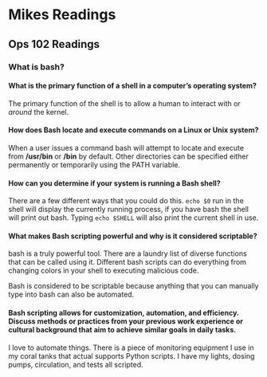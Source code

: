 # Mikes Readings

## Ops 102 Readings

### What is bash?

#### What is the primary function of a shell in a computer’s operating system?
  The primary function of the shell is to allow a human to interact with or *around* the kernel.

#### How does Bash locate and execute commands on a Linux or Unix system?
  When a user issues a command bash will attempt to locate and execute from **/usr/bin** or **/bin** by default. 
  Other directories can be specified either permanently or temporarily using the PATH variable.

#### How can you determine if your system is running a Bash shell?
  There are a few different ways that you could do this. 
  `echo $0` run in the shell will display the currently running process, if you have bash the shell will print out bash.
  Typing `echo $SHELL` will also print the current shell in use.

#### What makes Bash scripting powerful and why is it considered scriptable? 
  bash is a truly powerful tool. There are a laundry list of diverse functions that can be called using it.
  Different bash scripts can do everything from changing colors in your shell to executing malicious code.

  Bash is considered to be scriptable because anything that you can manually type into bash can also be automated.

#### Bash scripting allows for customization, automation, and efficiency. Discuss methods or practices from your previous work experience or cultural background that aim to achieve similar goals in daily tasks. 
  I love to automate things. There is a piece of monitoring equipment I use in my coral tanks that actual supports Python scripts. I have my lights, dosing pumps, circulation, and tests all scripted.
  
  
  



